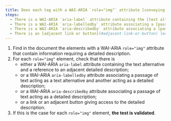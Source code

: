 ```yaml
---
title: Does each tag with a WAI-ARIA `role="img"` attribute [conveying information](#image-conveying-information), which requires a [detailed description](#detailed-description-image), meet one of these conditions?
steps:
  - There is a WAI-ARIA `aria-label` attribute containing the [text alternative](#text-alternative-image) and a reference to an adjacent [detailed description](#detailed-description-image).
  - There is a WAI-ARIA `aria-labelledby` attribute associating a [passage of text](#passage-of-text-linked-by-aria-labelledby-or-aria-describedby) acting as a [text alternative](#text-alternative-image) and another acting as a [detailed description](#detailed-description-image).
  - There is a WAI-ARIA `aria-describedby` attribute associating a [passage of text](#passage-of-text-linked-by-aria-labelledby-or-aria-describedby) acting as a [detailed description](#detailed-description-image).
  - There is an [adjacent link or button](#adjacent-link-or-button) leading to the [detailed description](#detailed-description-image).
---
```


1. Find in the document the elements with a WAI-ARIA `role="img"` attribute that contain information requiring a detailed description.
2. For each `role="img"` element, check that there is
   - either a WAI-ARIA `aria-label` attribute containing the text alternative and a reference to an adjacent detailed description;
   - or a WAI-ARIA `aria-labelledby` attribute associating a passage of text acting as a text alternative and another acting as a detailed description;
   - or a WAI-ARIA `aria-describedby` attribute associating a passage of text acting as a detailed description;
   - or a link or an adjacent button giving access to the detailed description.
3. If this is the case for each `role="img"` element, **the test is validated**.
